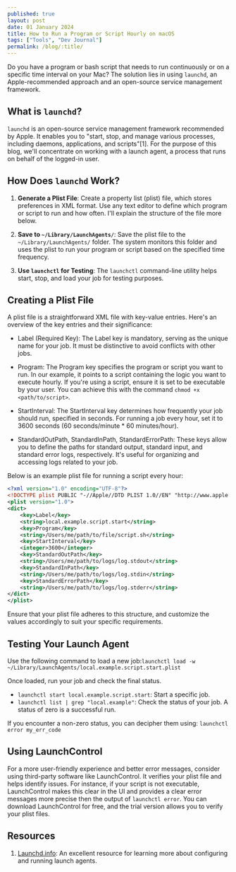 ```yaml
---
published: true
layout: post
date: 01 January 2024
title: How to Run a Program or Script Hourly on macOS
tags: ["Tools", "Dev Journal"]
permalink: /blog/:title/
---
```

Do you have a program or bash script that needs to run continuously or on a specific time interval on your Mac? The solution lies in using `launchd`, an Apple-recommended approach and an open-source service management framework. 

## What is `launchd`?

`launchd` is an open-source service management framework recommended by Apple. It enables you to "start, stop, and manage various processes, including daemons, applications, and scripts"[1]. For the purpose of this blog, we'll concentrate on working with a launch agent, a process that runs on behalf of the logged-in user.

## How Does `launchd` Work?

1. **Generate a Plist File**: Create a property list (plist) file, which stores preferences in XML format. Use any text editor to define which program or script to run and how often. I'll explain the structure of the file more below. 

2. **Save to `~/Library/LaunchAgents/`**: Save the plist file to the `~/Library/LaunchAgents/` folder. The system monitors this folder and uses the plist to run your program or script based on the specified time frequency.

3. **Use `launchctl` for Testing**: The `launchctl` command-line utility helps start, stop, and load your job for testing purposes.

## Creating a Plist File

A plist file is a straightforward XML file with key-value entries. Here's an overview of the key entries and their significance:

- Label (Required Key): The Label key is mandatory, serving as the unique name for your job. It must be distinctive to avoid conflicts with other jobs.

- Program: The Program key specifies the program or script you want to run. In our example, it points to a script containing the logic you want to execute hourly. If you're using a script, ensure it is set to be executable by your user. You can achieve this with the command `chmod +x <path/to/script>`.

 - StartInterval: The StartInterval key determines how frequently your job should run, specified in seconds. For running a job every hour, set it to 3600 seconds (60 seconds/minute * 60 minutes/hour).

- StandardOutPath, StandardInPath, StandardErrorPath: These keys allow you to define the paths for standard output, standard input, and standard error logs, respectively. It's useful for organizing and accessing logs related to your job.

Below is an example plist file for running a script every hour:

```xml
<?xml version="1.0" encoding="UTF-8"?>
<!DOCTYPE plist PUBLIC "-//Apple//DTD PLIST 1.0//EN" "http://www.apple.com/DTDs/PropertyList-1.0.dtd">
<plist version="1.0">
<dict>
	<key>Label</key>
	<string>local.example.script.start</string>
	<key>Program</key>
	<string>/Users/me/path/to/file/script.sh</string>
    <key>StartInterval</key>
    <integer>3600</integer>
	<key>StandardOutPath</key>
	<string>/Users/me/path/to/logs/log.stdout</string>
	<key>StandardInPath</key>
    <string>/Users/me/path/to/logs/log.stdin</string>
    <key>StandardErrorPath</key>
    <string>/Users/me/path/to/logs/log.stderr</string>
</dict>
</plist>
```
Ensure that your plist file adheres to this structure, and customize the values accordingly to suit your specific requirements.
## Testing Your Launch Agent

Use the following command to load a new job:`launchctl load -w ~/Library/LaunchAgents/local.example.script.start.plist`

Once loaded, run your job and check the final status. 

- `launchctl start local.example.script.start`: Start a specific job.
- `launchctl list | grep "local.example"`: Check the status of your job. A status of zero is a successful run. 

If you encounter a non-zero status, you can decipher them using: `launchctl error my_err_code`


## Using LaunchControl

For a more user-friendly experience and better error messages, consider using third-party software like LaunchControl. It verifies your plist file and helps identify issues. For instance, if your script is not executable, LaunchControl makes this clear in the UI and provides a clear error messages more precise then the output of `launchctl error`. You can download LaunchControl for free, and the trial version allows you to verify your plist files.

## Resources
1. [Launchd.info](https://launchd.info/): An excellent resource for learning more about configuring and running launch agents.